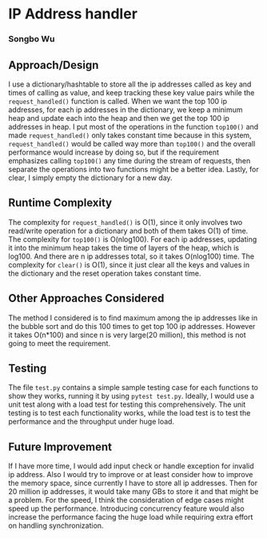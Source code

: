 # IP Address handler

### Songbo Wu

## Approach/Design
I use a dictionary/hashtable to store all the ip addresses called as key and times of calling as value, and keep tracking these key value pairs while the `request_handled()` function is called. 
When we want the top 100 ip addresses, for each ip addresses in the dictionary, we keep a minimum heap and update each into the heap and then we get the top 100 ip addresses in heap. 
I put most of the operations in the function `top100()` and made `request_handled()` only takes constant time because in this system, `request_handled()` would be called way more than `top100()` and the overall performance would increase by doing so, but if the requirement emphasizes calling `top100()` any time during the stream of requests, then separate the operations into two functions might be a better idea. 
Lastly, for clear, I simply empty the dictionary for a new day.

## Runtime Complexity
The complexity for `request_handled()` is O(1), since it only involves two read/write operation for a dictionary and both of them takes O(1) of time. 
The complexity for `top100()` is O(nlog100). For each ip addresses, updating it into the minimum heap takes the time of layers of the heap, which is log100. And there are n ip addresses total, so it takes O(nlog100) time.
The complexity for `clear()` is O(1), since it just clear all the keys and values in the dictionary and the reset operation takes constant time.

## Other Approaches Considered
The method I considered is to find maximum among the ip addresses like in the bubble sort and do this 100 times to get top 100 ip addresses. However it takes O(n\*100) and since n is very large(20 million), this method is not going to meet the requirement.

## Testing
The file `test.py` contains a simple sample testing case for each functions to show they works, running it by using `pytest test.py`. Ideally, I would use a unit test along with a load test for testing this comprehensively. The unit testing is to test each functionality works, while the load test is to test the performance and the throughput under huge load.

## Future Improvement
If I have more time, I would add input check or handle exception for invalid ip address. 
Also I would try to improve or at least consider how to improve the memory space, since currently I have to store all ip addresses. Then for 20 million ip addresses, it would take many GBs to store it and that might be a problem. For the speed, I think the consideration of edge cases might speed up the performance. Introducing concurrency feature would also increase the performance facing the huge load while requiring extra effort on handling synchronization.